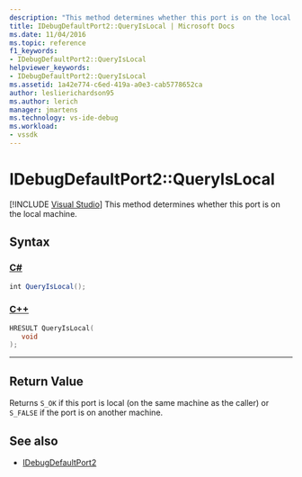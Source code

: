 ```yaml
---
description: "This method determines whether this port is on the local machine."
title: IDebugDefaultPort2::QueryIsLocal | Microsoft Docs
ms.date: 11/04/2016
ms.topic: reference
f1_keywords:
- IDebugDefaultPort2::QueryIsLocal
helpviewer_keywords:
- IDebugDefaultPort2::QueryIsLocal
ms.assetid: 1a42e774-c6ed-419a-a0e3-cab5778652ca
author: leslierichardson95
ms.author: lerich
manager: jmartens
ms.technology: vs-ide-debug
ms.workload:
- vssdk
---
```

# IDebugDefaultPort2::QueryIsLocal

 [!INCLUDE [Visual Studio](~/includes/applies-to-version/vs-windows-only.md)]
This method determines whether this port is on the local machine.

## Syntax

### [C#](#tab/csharp)
```csharp
int QueryIsLocal();
```
### [C++](#tab/cpp)
```cpp
HRESULT QueryIsLocal(
   void
);
```
---

## Return Value
 Returns `S_OK` if this port is local (on the same machine as the caller) or `S_FALSE` if the port is on another machine.

## See also
- [IDebugDefaultPort2](../../../extensibility/debugger/reference/idebugdefaultport2.md)
